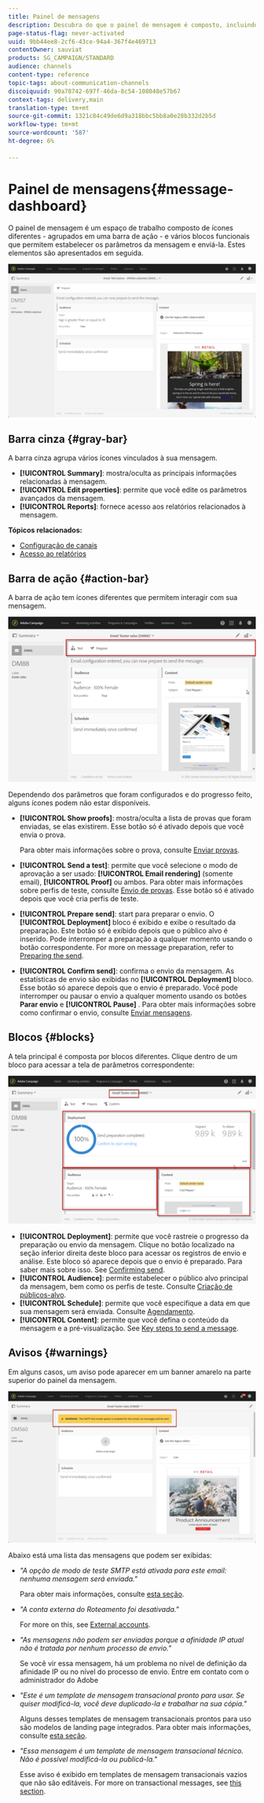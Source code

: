 ```yaml
---
title: Painel de mensagens
description: Descubra do que o painel de mensagem é composto, incluindo a barra de ação e os vários blocos funcionais.
page-status-flag: never-activated
uuid: 9bb44ee8-2cf6-43ce-94a4-367f4e469713
contentOwner: sauviat
products: SG_CAMPAIGN/STANDARD
audience: channels
content-type: reference
topic-tags: about-communication-channels
discoiquuid: 90a78742-697f-46da-8c54-108048e57b67
context-tags: delivery,main
translation-type: tm+mt
source-git-commit: 1321c84c49de6d9a318bbc5bb8a0e28b332d2b5d
workflow-type: tm+mt
source-wordcount: '587'
ht-degree: 6%

---
```



# Painel de mensagens{#message-dashboard}

O painel de mensagem é um espaço de trabalho composto de ícones diferentes - agrupados em uma barra de ação - e vários blocos funcionais que permitem estabelecer os parâmetros da mensagem e enviá-la. Estes elementos são apresentados em seguida.

![](assets/delivery_dashboard_2.png)

## Barra cinza {#gray-bar}

A barra cinza agrupa vários ícones vinculados à sua mensagem.

* **[!UICONTROL Summary]**: mostra/oculta as principais informações relacionadas à mensagem.
* **[!UICONTROL Edit properties]**: permite que você edite os parâmetros [](../../administration/using/configuring-email-channel.md#list-of-email-properties)avançados da mensagem.
* **[!UICONTROL Reports]**: fornece acesso aos relatórios relacionados à mensagem.

**Tópicos relacionados:**

* [Configuração de canais](../../administration/using/about-channel-configuration.md)
* [Acesso ao relatórios](../../reporting/using/about-dynamic-reports.md)

## Barra de ação {#action-bar}

A barra de ação tem ícones diferentes que permitem interagir com sua mensagem.

![](assets/delivery_dashboard_4.png)

Dependendo dos parâmetros que foram configurados e do progresso feito, alguns ícones podem não estar disponíveis.

* **[!UICONTROL Show proofs]**: mostra/oculta a lista de provas que foram enviadas, se elas existirem. Esse botão só é ativado depois que você envia o prova.

   Para obter mais informações sobre o prova, consulte [Enviar provas](../../sending/using/sending-proofs.md).

* **[!UICONTROL Send a test]**: permite que você selecione o modo de aprovação a ser usado: **[!UICONTROL Email rendering]** (somente email), **[!UICONTROL Proof]** ou ambos. Para obter mais informações sobre perfis de teste, consulte [Envio de provas](../../sending/using/sending-proofs.md). Esse botão só é ativado depois que você cria perfis de teste.

* **[!UICONTROL Prepare send]**: start para preparar o envio. O **[!UICONTROL Deployment]** bloco é exibido e exibe o resultado da preparação. Este botão só é exibido depois que o público alvo é inserido. Pode interromper a preparação a qualquer momento usando o botão correspondente. For more on message preparation, refer to [Preparing the send](../../sending/using/preparing-the-send.md).

* **[!UICONTROL Confirm send]**: confirma o envio da mensagem. As estatísticas de envio são exibidas no **[!UICONTROL Deployment]** bloco. Esse botão só aparece depois que o envio é preparado. Você pode interromper ou pausar o envio a qualquer momento usando os botões **Parar envio** e **[!UICONTROL Pause]** . Para obter mais informações sobre como confirmar o envio, consulte [Enviar mensagens](../../sending/using/confirming-the-send.md).

## Blocos {#blocks}

A tela principal é composta por blocos diferentes. Clique dentro de um bloco para acessar a tela de parâmetros correspondente:

![](assets/delivery_dashboard_3.png)

* **[!UICONTROL Deployment]**: permite que você rastreie o progresso da preparação ou envio da mensagem. Clique no botão localizado na seção inferior direita deste bloco para acessar os registros de envio e análise. Este bloco só aparece depois que o envio é preparado. Para saber mais sobre isso. See [Confirming send](../../sending/using/confirming-the-send.md).
* **[!UICONTROL Audience]**: permite estabelecer o público alvo principal da mensagem, bem como os perfis de teste. Consulte [Criação de públicos-alvo](../../audiences/using/creating-audiences.md).
* **[!UICONTROL Schedule]**: permite que você especifique a data em que sua mensagem será enviada. Consulte [Agendamento](../../sending/using/about-scheduling-messages.md).
* **[!UICONTROL Content]**: permite que você defina o conteúdo da mensagem e a pré-visualização. See [Key steps to send a message](../../channels/using/key-steps-to-send-a-message.md).

## Avisos {#warnings}

Em alguns casos, um aviso pode aparecer em um banner amarelo na parte superior do painel da mensagem.

![](assets/delivery_dashboard_warnings.png)

Abaixo está uma lista das mensagens que podem ser exibidas:

* *&quot;A opção de modo de teste SMTP está ativada para este email: nenhuma mensagem será enviada.&quot;*

   Para obter mais informações, consulte [esta seção](../../administration/using/configuring-email-channel.md#smtp-test-mode).

* *&quot;A conta externa do Roteamento foi desativada.&quot;*

   For more on this, see [External accounts](../../administration/using/external-accounts.md).

* *&quot;As mensagens não podem ser enviadas porque a afinidade IP atual não é tratada por nenhum processo de envio.&quot;*

   Se você vir essa mensagem, há um problema no nível de definição da afinidade IP ou no nível do processo de envio. Entre em contato com o administrador do Adobe 

* *&quot;Este é um template de mensagem transacional pronto para usar. Se quiser modificá-la, você deve duplicado-la e trabalhar na sua cópia.&quot;*

   Alguns desses templates de mensagem transacionais prontos para uso são modelos de landing page integrados. Para obter mais informações, consulte [esta seção](../../channels/using/landing-page-templates.md).

* *&quot;Essa mensagem é um template de mensagem transacional técnico. Não é possível modificá-la ou publicá-la.&quot;*

   Esse aviso é exibido em templates de mensagem transacionais vazios que não são editáveis. For more on transactional messages, see [this section](../../channels/using/getting-started-with-transactional-msg.md).
